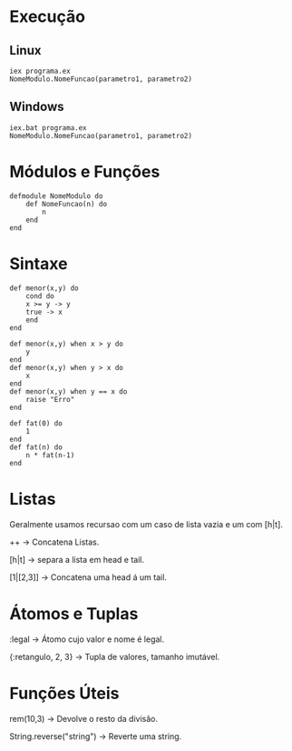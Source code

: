 # Execução
## Linux
```
iex programa.ex
NomeModulo.NomeFuncao(parametro1, parametro2)
```
## Windows
```
iex.bat programa.ex
NomeModulo.NomeFuncao(parametro1, parametro2)
```

# Módulos e Funções 
```
defmodule NomeModulo do
    def NomeFuncao(n) do
        n
    end
end
```

# Sintaxe
```
def menor(x,y) do
    cond do
    x >= y -> y
    true -> x
    end
end

def menor(x,y) when x > y do
    y
end
def menor(x,y) when y > x do
    x
end
def menor(x,y) when y == x do
    raise "Erro"
end

def fat(0) do
    1
end
def fat(n) do
    n * fat(n-1)
end
```

# Listas
Geralmente usamos recursao com um caso de lista vazia e um com [h|t].

++          -> Concatena Listas.

[h|t]       -> separa a lista em head e tail.

[1|[2,3]]   -> Concatena uma head á um tail.

# Átomos e Tuplas
:legal                      -> Átomo cujo valor e nome é legal.

{:retangulo, 2, 3}          -> Tupla de valores, tamanho imutável.

# Funções Úteis
rem(10,3)                   -> Devolve o resto da divisão.

String.reverse("string")    -> Reverte uma string.